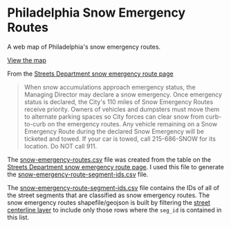 # Philadelphia Snow Emergency Routes

A web map of Philadelphia's snow emergency routes.

[View the map](http://jwalgran.github.io/phl-snow-emergency-routes)

From the [Streets Department snow emergency route page](http://www.philadelphiastreets.com/highways/snow/emergency-routes/) 

> When snow accumulations approach emergency status, the Managing Director may declare a snow emergency. Once emergency status is declared, the City's 110 miles of Snow Emergency Routes receive priority. Owners of vehicles and dumpsters must move them to alternate parking spaces so City forces can clear snow from curb-to-curb on the emergency routes. Any vehicle remaining on a Snow Emergency Route during the declared Snow Emergency will be ticketed and towed. If your car is towed, call 215-686-SNOW for its location. Do NOT call 911.

The
[snow-emergency-routes.csv](https://github.com/jwalgran/phl-snow-emergency-routes/blob/master/snow-emergency-routes.csv)
file was created from the table on the
[Streets Department snow emergency route page](http://www.philadelphiastreets.com/highways/snow/emergency-routes/).
I used this file to generate the
[snow-emergency-route-segment-ids.csv](https://github.com/jwalgran/phl-snow-emergency-routes/blob/master/snow-emergency-route-segment-ids.csv) file.


The
[snow-emergency-route-segment-ids.csv](https://github.com/jwalgran/phl-snow-emergency-routes/blob/master/snow-emergency-route-segment-ids.csv)
file contains the IDs of all of the
street segments that are classified as snow emergency routes. The snow
emergency routes shapefile/geojson is built by filtering the
[street centerline layer](https://github.com/CityOfPhiladelphia/phl-open-geodata/tree/master/street_centerline)
to include only those rows where the `seg_id` is contained in this list.
